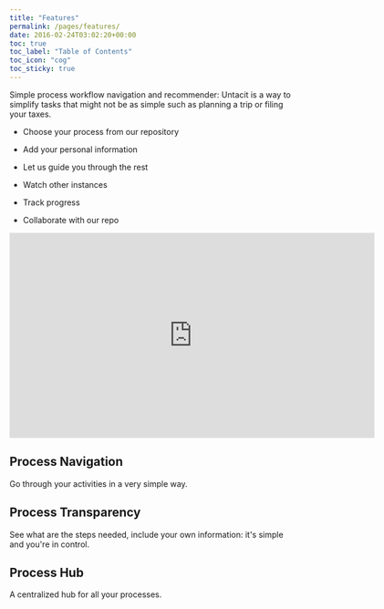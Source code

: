 ```yaml
---
title: "Features"
permalink: /pages/features/
date: 2016-02-24T03:02:20+00:00
toc: true
toc_label: "Table of Contents"
toc_icon: "cog"
toc_sticky: true
---
```


Simple process workflow navigation and recommender: Untacit is a way to simplify tasks that might not be as simple such as planning a trip or filing your taxes.

- Choose your process from our repository 
- Add your personal information
- Let us guide you through the rest

- Watch other instances
- Track progress
- Collaborate with our repo

<iframe width="640" height="360" src="https://www.powtoon.com/embed/buWo5F0DcSO/" frameborder="0"></iframe>

## Process Navigation 

Go through your activities in a very simple way.

## Process Transparency

See what are the steps needed, include your own information: it's simple and you're in control.

## Process Hub

A centralized hub for all your processes. 
